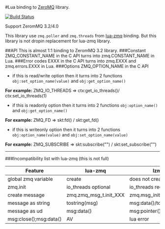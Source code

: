 #Lua binding to [ZeroMQ](http://zeromq.org) library.

[![Build Status](https://travis-ci.org/moteus/lzmq.png?branch=master)](https://travis-ci.org/moteus/lzmq)

Support ZeromMQ 3.2/4.0

This library use `zmq.poller` and `zmq.threads` from [lua-zmq](https://github.com/Neopallium/lua-zmq) binding.
But this library is not dropin replacement for lua-zmq library.

##API
This is almost 1:1 binding to ZeromMQ 3.2 library.
###Constant
ZMQ_CONSTANT_NAME in the C API turns into zmq.CONSTANT_NAME in Lua.
###Error codes
EXXX in the C API turns into zmq.EXXX and zmq.errors.EXXX in Lua.
###Options
ZMQ_OPTION_NAME in the C API 
- if this is read/write option then it turns into 2 functions 
`obj:set_option_name(value)` and `obj:get_option_name()`

**For example:**
ZMQ_IO_THREADS => ctx:get_io_threads()/ ctx:set_io_threads(1)
- if this is readonly  option then it turns into 2 functions 
`obj:option_name()` and `obj:get_option_name()`

**For example:**
ZMQ_FD => skt:fd() / skt:get_fd()
- if this is writeonly  option then it turns into 2 functions 
`obj:option_name(value)` and `obj:set_option_name(value)`

**For example:**
ZMQ_SUBSCRIBE => skt:subscribe("") / skt:set_subscribe("")

----
###Incompatibility list with lua-zmq (this is not full)

|    Feature           |      lua-zmq           |        lzmq              |
|----------------------|------------------------|--------------------------|
|global zmq variable   | create                 | does not create          |
|zmq.init              | io_threads optional    | io_threads require       |
|create message        | zmq.zmq_msg_t.init_XXX | zmq.msg_init_XXX         |
|message as string     | tostring(msg)          | msg:data()/tostring(msg) |
|message as ud         | msg:data()             | msg:pointer()            |
|msg:close();msg:data()| AV                     | lua error                |

